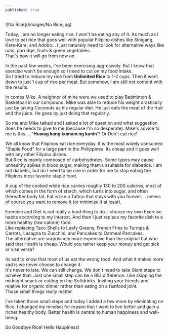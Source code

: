 ```yaml
---
published: true
---
```

![No Rice](/images/No Rice.jpg)

Today, I am no longer eating rice. I won't be eating any of it. As much as I love to eat rice that goes well with popular Filipino dishes like Sinigang, Kare-Kare, and Adobo... I just naturally need to look for alternative ways like oats, porridge, fruits & green vegetables.   
That's how it will go from now on.

In the past few weeks, I've been exercising aggresively. But I know that exercise won't be enough so I need to cut on my food intake.   
So I tried to reduce my rice from **Unlimited Rice** to 1-2 cups. Then it went down to just 1 cup of rice per meal. But somehow, I am still not content with the results.

In comes Mike. A neighnor of mine were we used to play Badminton & Basketball in our compound. Mike was able to reduce his weight drastically just by taking Coconuts as his regular diet. He just eats the meat of the fruit and the juice. He goes by just doing that regularly.   

So me and Mike talked and I asked a lot of question and what suggestion does he needs to give to me (because I'm so desperate). Mike's advice to me is this.... 
"**Huwag kang kumain ng kanin**"! Or Don't eat rice! 

We all know that Filipinos eat rice everyday. It is the most widely consumed "Staple Food" for a large part in the Philippines. Its cheap and it goes well with any other Filipino dishes.   
But Rice is mainly composed of carbohydrates. Some types may cause unhealthy spikes in blood sugar, making them unsuitable for diabetics. I am not diabetic, but do I need to be one in order for me to stop eating the Filipinos most favorite staple food. 

A cup of the cooked white rice carries roughly 130 to 200 calories, most of which comes in the form of starch, which turns into sugar, and often thereafter body fat. Fat is like a Tattoo that stays with you forever.... unless of course you want to remove it (or minimize it at least).

Exercise and Diet is not really a hard thing to do. I choose my own Exercise habits according to my interest. And then I just replace my favorite dish to a more healthy (low calorie) food.   
Like replacing Taco Shells to Leafy Greens, French Fries to Turnips & Carrots, Lasagna to Zucchini, and Pancakes to Oatmeal Pancakes.   
The alternative are surprisingly more expensive than the original but who said that Health is cheap. Would you rather keep your money and get sick or vise versa? 

Its sad to know that most of us eat the wrong food. And what it makes more sad is we never choose to change it.   
It's never to late. We can still change. We don't need to take Giant steps to achieve that. Just one small step can be a BIG difference. Like skipping the midnight snack or cutting on the Softdrinks. Inviting your friends and relative for organic dinner rather than eating on a fastfood joint.   
Those small things really matter.

I've taken those small steps and today I added a few more by eliminating on Rice. I changed my mindset for reason that I want to live better and gain a richer healthy body. Better health is central to human happiness and well-being.

So Goodbye Rice! Hello Happiness!